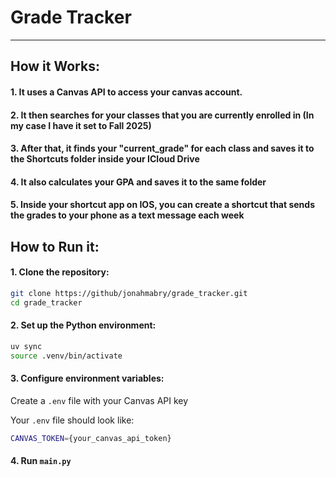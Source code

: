 # Grade Tracker

---
## How it Works:
#### 1. It uses a Canvas API to access your canvas account.
#### 2. It then searches for your classes that you are currently enrolled in (In my case I have it set to Fall 2025)
#### 3. After that, it finds your "current_grade" for each class and saves it to the Shortcuts folder inside your ICloud Drive
#### 4. It also calculates your GPA and saves it to the same folder
#### 5. Inside your shortcut app on IOS, you can create a shortcut that sends the grades to your phone as a text message each week

## How to Run it:
#### 1. Clone the repository:
   ```bash
   git clone https://github/jonahmabry/grade_tracker.git
   cd grade_tracker
   ```

#### 2. Set up the Python environment:
```bash
uv sync
source .venv/bin/activate
```

#### 3. Configure environment variables:
Create a `.env` file with your Canvas API key

Your `.env` file should look like:
```bash
CANVAS_TOKEN={your_canvas_api_token}
```

#### 4. Run `main.py`
